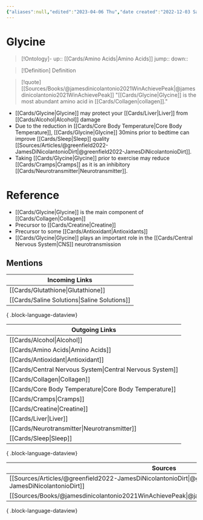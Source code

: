 ```yaml
---
{"aliases":null,"edited":"2023-04-06 Thu","date created":"2022-12-03 Sat","dg-publish":true,"permalink":"/cards/glycine/","dgPassFrontmatter":true}
---
```


# Glycine

> [!Ontology]-
> up:: [[Cards/Amino Acids\|Amino Acids]]
> jump::
> down:: 

> [!Definition] Definition
> 

> [!quote] [[Sources/Books/@jamesdinicolantonio2021WinAchievePeak\|@jamesdinicolantonio2021WinAchievePeak]]
> "[[Cards/Glycine\|Glycine]] is the most abundant amino acid in [[Cards/Collagen\|collagen]]."

- [[Cards/Glycine\|Glycine]] may protect your [[Cards/Liver\|Liver]] from [[Cards/Alcohol\|Alcohol]] damage
- Due to the reduction in [[Cards/Core Body Temperature\|Core Body Temperature]], [[Cards/Glycine\|Glycine]] 30mins prior to bedtime can improve [[Cards/Sleep\|Sleep]] quality [[Sources/Articles/@greenfield2022-JamesDiNicolantonioDirt\|@greenfield2022-JamesDiNicolantonioDirt]].
- Taking [[Cards/Glycine\|Glycine]] prior to exercise may reduce [[Cards/Cramps\|Cramps]] as it is an inhibitory [[Cards/Neurotransmitter\|Neurotransmitter]].

# Reference
- [[Cards/Glycine\|Glycine]] is the main component of [[Cards/Collagen\|Collagen]]
- Precursor to [[Cards/Creatine\|Creatine]]
- Precursor to some [[Cards/Antioxidant\|Antioxidants]]
- [[Cards/Glycine\|Glycine]] plays an important role in the [[Cards/Central Nervous System\|CNS]] neurotransmission

## Mentions
| Incoming Links                                  |
| ----------------------------------------------- |
| [[Cards/Glutathione\|Glutathione]]           |
| [[Cards/Saline Solutions\|Saline Solutions]] |

{ .block-language-dataview}

| Outgoing Links                                              |
| ----------------------------------------------------------- |
| [[Cards/Alcohol\|Alcohol]]                               |
| [[Cards/Amino Acids\|Amino Acids]]                       |
| [[Cards/Antioxidant\|Antioxidant]]                       |
| [[Cards/Central Nervous System\|Central Nervous System]] |
| [[Cards/Collagen\|Collagen]]                             |
| [[Cards/Core Body Temperature\|Core Body Temperature]]   |
| [[Cards/Cramps\|Cramps]]                                 |
| [[Cards/Creatine\|Creatine]]                             |
| [[Cards/Liver\|Liver]]                                   |
| [[Cards/Neurotransmitter\|Neurotransmitter]]             |
| [[Cards/Sleep\|Sleep]]                                   |

{ .block-language-dataview}

| Sources                                                                                                  |
| -------------------------------------------------------------------------------------------------------- |
| [[Sources/Articles/@greenfield2022-JamesDiNicolantonioDirt\|@greenfield2022-JamesDiNicolantonioDirt]] |
| [[Sources/Books/@jamesdinicolantonio2021WinAchievePeak\|@jamesdinicolantonio2021WinAchievePeak]]      |

{ .block-language-dataview}